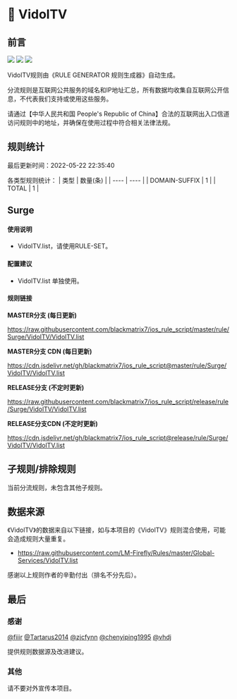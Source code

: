 # 🧸 VidolTV

## 前言

![](https://shields.io/badge/-移除重复规则-ff69b4) ![](https://shields.io/badge/-DOMAIN与DOMAIN--SUFFIX合并-green) ![](https://shields.io/badge/-IP--CIDR(6)合并-blueviolet) 

VidolTV规则由《RULE GENERATOR 规则生成器》自动生成。

分流规则是互联网公共服务的域名和IP地址汇总，所有数据均收集自互联网公开信息，不代表我们支持或使用这些服务。

请通过【中华人民共和国 People's Republic of China】合法的互联网出入口信道访问规则中的地址，并确保在使用过程中符合相关法律法规。

## 规则统计

最后更新时间：2022-05-22 22:35:40

各类型规则统计：
| 类型 | 数量(条)  | 
| ---- | ----  |
| DOMAIN-SUFFIX | 1  | 
| TOTAL | 1  | 


## Surge 

#### 使用说明
- VidolTV.list，请使用RULE-SET。

#### 配置建议
- VidolTV.list 单独使用。

#### 规则链接
**MASTER分支 (每日更新)**

https://raw.githubusercontent.com/blackmatrix7/ios_rule_script/master/rule/Surge/VidolTV/VidolTV.list

**MASTER分支 CDN (每日更新)**

https://cdn.jsdelivr.net/gh/blackmatrix7/ios_rule_script@master/rule/Surge/VidolTV/VidolTV.list

**RELEASE分支 (不定时更新)**

https://raw.githubusercontent.com/blackmatrix7/ios_rule_script/release/rule/Surge/VidolTV/VidolTV.list

**RELEASE分支CDN (不定时更新)**

https://cdn.jsdelivr.net/gh/blackmatrix7/ios_rule_script@release/rule/Surge/VidolTV/VidolTV.list

## 子规则/排除规则


当前分流规则，未包含其他子规则。

## 数据来源

《VidolTV》的数据来自以下链接，如与本项目的《VidolTV》规则混合使用，可能会造成规则大量重复。

- https://raw.githubusercontent.com/LM-Firefly/Rules/master/Global-Services/VidolTV.list


感谢以上规则作者的辛勤付出（排名不分先后）。

## 最后

### 感谢

[@fiiir](https://github.com/fiiir) [@Tartarus2014](https://github.com/Tartarus2014) [@zjcfynn](https://github.com/zjcfynn) [@chenyiping1995](https://github.com/chenyiping1995) [@vhdj](https://github.com/vhdj)

提供规则数据源及改进建议。

### 其他

请不要对外宣传本项目。